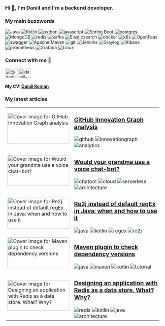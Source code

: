 ### Hi 👋, I'm Daniil and I'm a backend developer.

### My main buzzwords
![Java](https://img.shields.io/static/v1?style=for-the-badge&message=Java&color=007396&logo=Java&logoColor=FFFFFF&label=)
![Kotlin](https://img.shields.io/static/v1?style=for-the-badge&message=Kotlin&color=7F52FF&logo=Kotlin&logoColor=FFFFFF&label=)
![python](https://img.shields.io/badge/python%20-%2314354C.svg?&style=for-the-badge&logo=python&logoColor=white) 
![javascript](https://img.shields.io/badge/javascript%20-%23323330.svg?&style=for-the-badge&logo=javascript&logoColor=%23F7DF1E) 
![Spring Boot](https://img.shields.io/static/v1?style=for-the-badge&message=Spring+Boot&color=6DB33F&logo=Spring+Boot&logoColor=FFFFFF&label=)
![postgres](https://img.shields.io/badge/postgres-%23316192.svg?&style=for-the-badge&logo=postgresql&logoColor=white) 
![MongoDB](https://img.shields.io/static/v1?style=for-the-badge&message=MongoDB&color=47A248&logo=MongoDB&logoColor=FFFFFF&label=)
![redis](https://img.shields.io/badge/redis%20-%23CC0000.svg?&style=for-the-badge&logo=redis&logoColor=white) 
![kafka](https://img.shields.io/badge/kafka%20-%23000000.svg?&style=for-the-badge&logo=apache%20kafka&logoColor=white) 
![Elasticsearch](https://img.shields.io/static/v1?style=for-the-badge&message=Elasticsearch&color=005571&logo=Elasticsearch&logoColor=FFFFFF&label=)
![docker](https://img.shields.io/badge/docker-%232496ED.svg?&style=for-the-badge&logo=docker&logoColor=white) 
![k8s](https://img.shields.io/badge/kubernetes%20-%23326ce5.svg?&style=for-the-badge&logo=kubernetes&logoColor=white) 
![OpenFaas](https://img.shields.io/badge/openfaas%20-%23326ce5.svg?&style=for-the-badge&logo=openfaas&logoColor=white) 
![swagger](https://img.shields.io/badge/swagger-%2385EA2D.svg?&style=for-the-badge&logo=swagger&logoColor=black) 
![Apache Maven](https://img.shields.io/static/v1?style=for-the-badge&message=Apache+Maven&color=C71A36&logo=Apache+Maven&logoColor=FFFFFF&label=)
![git](https://img.shields.io/badge/git%20-%23F05033.svg?&style=for-the-badge&logo=git&logoColor=white) 
![Jenkins](https://img.shields.io/static/v1?style=for-the-badge&message=Jenkins&color=D24939&logo=Jenkins&logoColor=FFFFFF&label=)
![Graylog](https://img.shields.io/static/v1?style=for-the-badge&message=Graylog&color=FF3633&logo=Graylog&logoColor=FFFFFF&label=)
![Kibana](https://img.shields.io/static/v1?style=for-the-badge&message=Kibana&color=AE4CCF&logo=Kibana&logoColor=FFFFFF&label=)
![prometheus](https://img.shields.io/badge/prometheus%20-%23E6522C.svg?&style=for-the-badge&logo=prometheus&logoColor=white) 
![Grafana](https://img.shields.io/static/v1?style=for-the-badge&message=Grafana&color=F46800&logo=Grafana&logoColor=FFFFFF&label=)
![Linux](https://img.shields.io/static/v1?style=for-the-badge&message=Linux&color=222222&logo=Linux&logoColor=FCC624&label=)

### Connect with me 🔗
<p align="left">
  <a href="https://dev.to/daniilroman" target="blank"><img align="center" src="https://raw.githubusercontent.com/rahuldkjain/github-profile-readme-generator/master/src/images/icons/Social/devto.svg" alt="@daniilroman" height="30" width="40" /></a>
  <a href="https://linkedin.com/in/daniil-roman" target="blank"><img align="center" src="https://raw.githubusercontent.com/rahuldkjain/github-profile-readme-generator/master/src/images/icons/Social/linked-in-alt.svg" alt="daniil-roman" height="30" width="40" /></a>
</p>

#### My CV: [Daniil Roman](https://docs.google.com/document/d/1oYvAFRyBdb5ul0jLJwk9x_P9XnV3EFJLth1_nWNrUPE/edit?usp=sharing)

### My latest articles

[//]: # (<style>)
[//]: # (.container {)
[//]: # (display: flex;)
[//]: # (})
[//]: # (.item {)
[//]: # (color: black; )
[//]: # (font-size: 16px; )
[//]: # (background-color: antiquewhite; )
[//]: # (padding: 1px 4px; )
[//]: # (border-radius: 5px; )
[//]: # (margin-right: 5px;)
[//]: # (})
[//]: # (</style>)

<!-- latest articles start -->
<table style="border-radius: 5px">
    <tr>
        <td>
            <img alt="Cover image for GitHub Innovation Graph analysis" class="crayons-article__cover__image" height="100" src="https://media.dev.to/cdn-cgi/image/width=1000,height=420,fit=cover,gravity=auto,format=auto/https%3A%2F%2Fdev-to-uploads.s3.amazonaws.com%2Fuploads%2Farticles%2F80poj8my1dmkyjjwcaj9.jpeg" style="aspect-ratio: auto 1000 / 420;" width="200"/>
        </td>
        <td>
            <h3><a href="https://dev.to/daniilroman/github-innovation-graph-analysis-27m3">GitHub Innovation Graph analysis</a></h3>
            <div class="container"><img src="https://img.shields.io/static/v1?style=for-the-badge&message=github&color=775535&logo=github&logoColor=FFFFFF&label=" alt="github"> <img src="https://img.shields.io/static/v1?style=for-the-badge&message=innovationgraph&color=773773&logo=innovationgraph&logoColor=FFFFFF&label=" alt="innovationgraph"> <img src="https://img.shields.io/static/v1?style=for-the-badge&message=analytics&color=775259&logo=analytics&logoColor=FFFFFF&label=" alt="analytics"></div>
        </td>
    </tr>
    <tr>
        <td>
            <img alt="Cover image for Would your grandma use a voice chat-bot?" class="crayons-article__cover__image" height="100" src="https://media.dev.to/cdn-cgi/image/width=1000,height=420,fit=cover,gravity=auto,format=auto/https%3A%2F%2Fdev-to-uploads.s3.amazonaws.com%2Fuploads%2Farticles%2Fmr7krc81njbxklmm2qqh.png" style="aspect-ratio: auto 1000 / 420;" width="200"/>
        </td>
        <td>
            <h3><a href="https://dev.to/daniilroman/would-your-grandma-use-a-voice-chat-bot-hca">Would your grandma use a voice chat-bot?</a></h3>
            <div class="container"><img src="https://img.shields.io/static/v1?style=for-the-badge&message=chatbot&color=779367&logo=chatbot&logoColor=FFFFFF&label=" alt="chatbot"> <img src="https://img.shields.io/static/v1?style=for-the-badge&message=cloud&color=779347&logo=cloud&logoColor=FFFFFF&label=" alt="cloud"> <img src="https://img.shields.io/static/v1?style=for-the-badge&message=serverless&color=772353&logo=serverless&logoColor=FFFFFF&label=" alt="serverless"> <img src="https://img.shields.io/static/v1?style=for-the-badge&message=architecture&color=772237&logo=architecture&logoColor=FFFFFF&label=" alt="architecture"></div>
        </td>
    </tr>
    <tr>
        <td>
            <img alt="Cover image for Re2j instead of default regEx in Java: when and how to use it" class="crayons-article__cover__image" height="100" src="https://media.dev.to/cdn-cgi/image/width=1000,height=420,fit=cover,gravity=auto,format=auto/https%3A%2F%2Fdev-to-uploads.s3.amazonaws.com%2Fuploads%2Farticles%2F47kggas795bhvlqlwdhf.jpg" style="aspect-ratio: auto 1000 / 420;" width="200"/>
        </td>
        <td>
            <h3><a href="https://dev.to/daniilroman/re2j-instead-of-default-regex-in-java-when-and-how-to-use-it-5bgn">Re2j instead of default regEx in Java: when and how to use it</a></h3>
            <div class="container"><img src="https://img.shields.io/static/v1?style=for-the-badge&message=java&color=774235&logo=java&logoColor=FFFFFF&label=" alt="java"> <img src="https://img.shields.io/static/v1?style=for-the-badge&message=kotlin&color=779573&logo=kotlin&logoColor=FFFFFF&label=" alt="kotlin"> <img src="https://img.shields.io/static/v1?style=for-the-badge&message=regex&color=778590&logo=regex&logoColor=FFFFFF&label=" alt="regex"> <img src="https://img.shields.io/static/v1?style=for-the-badge&message=re2j&color=778446&logo=re2j&logoColor=FFFFFF&label=" alt="re2j"></div>
        </td>
    </tr>
    <tr>
        <td>
            <img alt="Cover image for Maven plugin to check dependency versions" class="crayons-article__cover__image" height="100" src="https://media.dev.to/cdn-cgi/image/width=1000,height=420,fit=cover,gravity=auto,format=auto/https%3A%2F%2Fdev-to-uploads.s3.amazonaws.com%2Fuploads%2Farticles%2F72ebr606rvtzub81ozqw.jpg" style="aspect-ratio: auto 1000 / 420;" width="200"/>
        </td>
        <td>
            <h3><a href="https://dev.to/daniilroman/maven-plugin-to-check-dependencies-versions-318m">Maven plugin to check dependency versions</a></h3>
            <div class="container"><img src="https://img.shields.io/static/v1?style=for-the-badge&message=java&color=775699&logo=java&logoColor=FFFFFF&label=" alt="java"> <img src="https://img.shields.io/static/v1?style=for-the-badge&message=maven&color=775130&logo=maven&logoColor=FFFFFF&label=" alt="maven"> <img src="https://img.shields.io/static/v1?style=for-the-badge&message=kotlin&color=778284&logo=kotlin&logoColor=FFFFFF&label=" alt="kotlin"> <img src="https://img.shields.io/static/v1?style=for-the-badge&message=tutorial&color=774284&logo=tutorial&logoColor=FFFFFF&label=" alt="tutorial"></div>
        </td>
    </tr>
    <tr>
        <td>
            <img alt="Cover image for Designing an application with Redis as a data store. What? Why?" class="crayons-article__cover__image" height="100" src="https://media.dev.to/cdn-cgi/image/width=1000,height=420,fit=cover,gravity=auto,format=auto/https%3A%2F%2Fdev-to-uploads.s3.amazonaws.com%2Fuploads%2Farticles%2Fh4gn35c6zrrh0ktk9g7y.png" style="aspect-ratio: auto 1000 / 420;" width="200"/>
        </td>
        <td>
            <h3><a href="https://dev.to/daniilroman/designing-an-application-with-redis-as-a-data-store-what-why-57e3">Designing an application with Redis as a data store. What? Why?</a></h3>
            <div class="container"><img src="https://img.shields.io/static/v1?style=for-the-badge&message=redis&color=778675&logo=redis&logoColor=FFFFFF&label=" alt="redis"> <img src="https://img.shields.io/static/v1?style=for-the-badge&message=kotlin&color=776512&logo=kotlin&logoColor=FFFFFF&label=" alt="kotlin"> <img src="https://img.shields.io/static/v1?style=for-the-badge&message=java&color=779424&logo=java&logoColor=FFFFFF&label=" alt="java"> <img src="https://img.shields.io/static/v1?style=for-the-badge&message=architecture&color=778764&logo=architecture&logoColor=FFFFFF&label=" alt="architecture"></div>
        </td>
    </tr>
</table>
<!-- latest articles end -->
